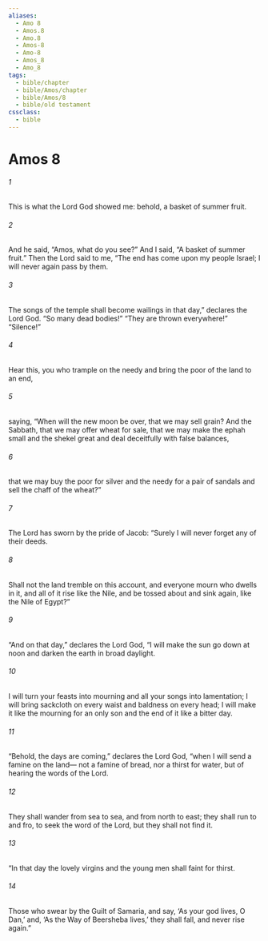 ```yaml
---
aliases:
  - Amo 8
  - Amos.8
  - Amo.8
  - Amos-8
  - Amo-8
  - Amos_8
  - Amo_8
tags:
  - bible/chapter
  - bible/Amos/chapter
  - bible/Amos/8
  - bible/old testament
cssclass:
  - bible
---
```


# Amos 8

###### 1
This is what the Lord God showed me: behold, a basket of summer fruit.
###### 2
And he said, “Amos, what do you see?” And I said, “A basket of summer fruit.” Then the Lord said to me,   “The end has come upon my people Israel; I will never again pass by them.
###### 3
The songs of the temple  shall become wailings in that day,” declares the Lord God.   “So many dead bodies!” “They are thrown everywhere!”   “Silence!”
###### 4
Hear this, you who trample on the needy and bring the poor of the land to an end,
###### 5
saying, “When will the new moon be over, that we may sell grain? And the Sabbath, that we may offer wheat for sale, that we may make the ephah small and the shekel great and deal deceitfully with false balances,
###### 6
that we may buy the poor for silver and the needy for a pair of sandals and sell the chaff of the wheat?”
###### 7
The Lord has sworn by the pride of Jacob: “Surely I will never forget any of their deeds.
###### 8
Shall not the land tremble on this account, and everyone mourn who dwells in it,   and all of it rise like the Nile, and be tossed about and sink again, like the Nile of Egypt?”
###### 9
“And on that day,” declares the Lord God,   “I will make the sun go down at noon and darken the earth in broad daylight.
###### 10
I will turn your feasts into mourning and all your songs into lamentation;   I will bring sackcloth on every waist   and baldness on every head;   I will make it like the mourning for an only son and the end of it like a bitter day.
###### 11
“Behold, the days are coming,” declares the Lord God, “when I will send a famine on the land— not a famine of bread, nor a thirst for water,   but of hearing the words of the Lord.
###### 12
They shall wander from sea to sea, and from north to east; they shall run to and fro, to seek the word of the Lord,   but they shall not find it.
###### 13
“In that day the lovely virgins and the young men shall faint for thirst.
###### 14
Those who swear by the Guilt of Samaria, and say, ‘As your god lives, O Dan,’ and, ‘As the Way of Beersheba lives,’ they shall fall, and never rise again.”


